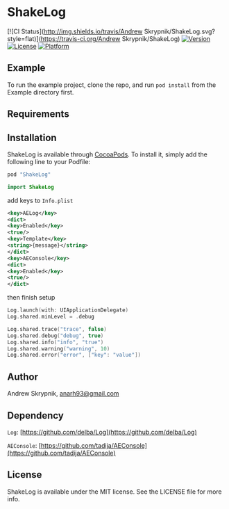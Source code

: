 # ShakeLog

[![CI Status](http://img.shields.io/travis/Andrew Skrypnik/ShakeLog.svg?style=flat)](https://travis-ci.org/Andrew Skrypnik/ShakeLog)
[![Version](https://img.shields.io/cocoapods/v/ShakeLog.svg?style=flat)](http://cocoapods.org/pods/ShakeLog)
[![License](https://img.shields.io/cocoapods/l/ShakeLog.svg?style=flat)](http://cocoapods.org/pods/ShakeLog)
[![Platform](https://img.shields.io/cocoapods/p/ShakeLog.svg?style=flat)](http://cocoapods.org/pods/ShakeLog)

## Example

To run the example project, clone the repo, and run `pod install` from the Example directory first.

## Requirements

## Installation

ShakeLog is available through [CocoaPods](http://cocoapods.org). To install
it, simply add the following line to your Podfile:

```ruby
pod "ShakeLog"
```

```swift
import ShakeLog
```

add keys to `Info.plist`
```xml
<key>AELog</key>
<dict>
<key>Enabled</key>
<true/>
<key>Template</key>
<string>{message}</string>
</dict>
<key>AEConsole</key>
<dict>
<key>Enabled</key>
<true/>
</dict>
```

then finish setup

```swift
Log.launch(with: UIApplicationDelegate)
Log.shared.minLevel = .debug

Log.shared.trace("trace", false)
Log.shared.debug("debug", true)
Log.shared.info("info", "true")
Log.shared.warning("warning", 10)
Log.shared.error("error", ["key": "value"])

```

## Author

Andrew Skrypnik, anarh93@gmail.com

## Dependency

`Log`: [https://github.com/delba/Log](https://github.com/delba/Log)

`AEConsole`: [https://github.com/tadija/AEConsole](https://github.com/tadija/AEConsole)

## License

ShakeLog is available under the MIT license. See the LICENSE file for more info.
